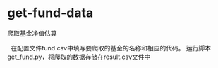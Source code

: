 # get-fund-data
爬取基金净值估算


 
在配置文件fund.csv中填写要爬取的基金的名称和相应的代码。
运行脚本get_fund.py，将爬取的数据存储在result.csv文件中
